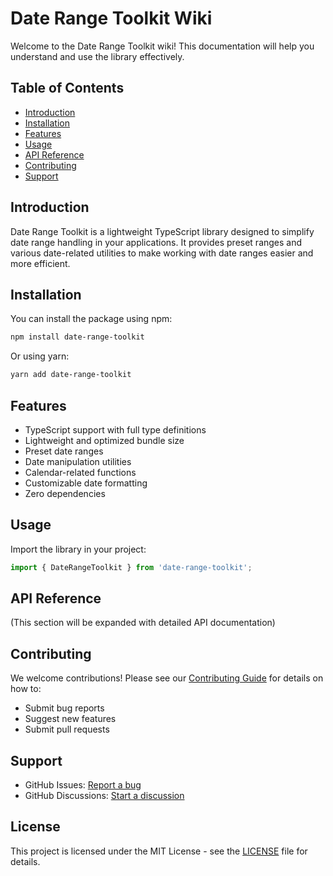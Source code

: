 # Date Range Toolkit Wiki

Welcome to the Date Range Toolkit wiki! This documentation will help you understand and use the library effectively.

## Table of Contents

- [Introduction](#introduction)
- [Installation](#installation)
- [Features](#features)
- [Usage](#usage)
- [API Reference](#api-reference)
- [Contributing](#contributing)
- [Support](#support)

## Introduction

Date Range Toolkit is a lightweight TypeScript library designed to simplify date range handling in your applications. It provides preset ranges and various date-related utilities to make working with date ranges easier and more efficient.

## Installation

You can install the package using npm:

```bash
npm install date-range-toolkit
```

Or using yarn:

```bash
yarn add date-range-toolkit
```

## Features

- TypeScript support with full type definitions
- Lightweight and optimized bundle size
- Preset date ranges
- Date manipulation utilities
- Calendar-related functions
- Customizable date formatting
- Zero dependencies

## Usage

Import the library in your project:

```typescript
import { DateRangeToolkit } from 'date-range-toolkit';
```

## API Reference

(This section will be expanded with detailed API documentation)

## Contributing

We welcome contributions! Please see our [Contributing Guide](../CONTRIBUTING.md) for details on how to:

- Submit bug reports
- Suggest new features
- Submit pull requests

## Support

- GitHub Issues: [Report a bug](https://github.com/surajaswal29/date-range-toolkit/issues)
- GitHub Discussions: [Start a discussion](https://github.com/surajaswal29/date-range-toolkit/discussions)

## License

This project is licensed under the MIT License - see the [LICENSE](../LICENSE) file for details.
